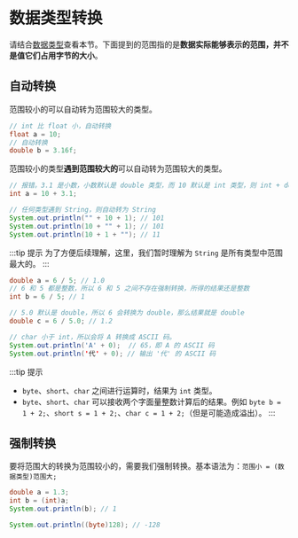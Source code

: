 # 数据类型转换

请结合[数据类型]("./data-type.html")查看本节。下面提到的范围指的是**数据实际能够表示的范围，并不是值它们占用字节的大小**。

## 自动转换

范围较小的可以自动转为范围较大的类型。

```java
// int 比 float 小，自动转换
float a = 10;  
// 自动转换
double b = 3.16f;
```
范围较小的类型**遇到范围较大的**可以自动转为范围较大的类型。
```java
// 报错。3.1 是小数，小数默认是 double 类型，而 10 默认是 int 类型，则 int + double 最后是 double 类型。
int a = 10 + 3.1;
```
```java
// 任何类型遇到 String，则自动转为 String
System.out.println("" + 10 + 1); // 101
System.out.println(10 + "" + 1); // 101
System.out.println(10 + 1 + ""); // 11
```
:::tip 提示
为了方便后续理解，这里，我们暂时理解为 `String` 是所有类型中范围最大的。
:::

```java
double a = 6 / 5; // 1.0
// 6 和 5 都是整数，所以 6 和 5 之间不存在强制转换，所得的结果还是整数
int b = 6 / 5; // 1

// 5.0 默认是 double，所以 6 会转换为 double，那么结果就是 double
double c = 6 / 5.0; // 1.2
```
```java
// char 小于 int，所以会将 A 转换成 ASCII 码。
System.out.println('A' + 0);  // 65，即 A 的 ASCII 码
System.out.println('代' + 0); // 输出 '代' 的 ASCII 码
```
:::tip 提示  
- `byte`、`short`、`char` 之间进行运算时，结果为 `int` 类型。
- `byte`、`short`、`char` 可以接收两个字面量整数计算后的结果。例如 `byte b = 1 + 2;`、`short s = 1 + 2;`、`char c = 1 + 2;`（但是可能造成溢出）。
:::

## 强制转换

要将范围大的转换为范围较小的，需要我们强制转换。基本语法为：`范围小 = (数据类型)范围大;`

```java
double a = 1.3;
int b = (int)a;
System.out.println(b); // 1
```
```java
System.out.println((byte)128); // -128
```
